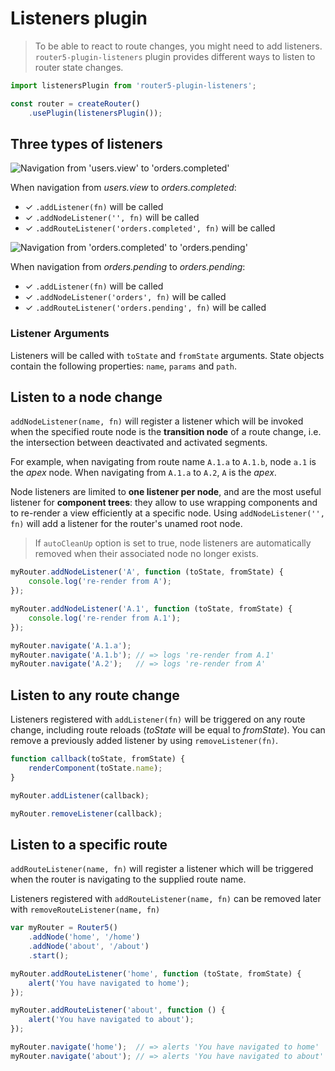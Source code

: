 # Listeners plugin

> To be able to react to route changes, you might need to add listeners. `router5-plugin-listeners` plugin provides different ways to listen to router state changes.

```javascript
import listenersPlugin from 'router5-plugin-listeners';

const router = createRouter()
    .usePlugin(listenersPlugin());
```


## Three types of listeners

![Navigation from 'users.view' to 'orders.completed'](/img/deactivation-activation-path.png)

When navigation from _users.view_ to _orders.completed_:

- &#x2713; `.addListener(fn)` will be called
- &#x2713; `.addNodeListener('', fn)` will be called
- &#x2713; `.addRouteListener('orders.completed', fn)` will be called


![Navigation from 'orders.completed' to 'orders.pending'](/img/deactivation-activation-path-2.png)

When navigation from _orders.pending_ to _orders.pending_:

- &#x2713; `.addListener(fn)` will be called
- &#x2713; `.addNodeListener('orders', fn)` will be called
- &#x2713; `.addRouteListener('orders.pending', fn)` will be called


### Listener Arguments

Listeners will be called with `toState` and `fromState` arguments.
State objects contain the following properties: `name`, `params` and `path`.


## Listen to a node change

`addNodeListener(name, fn)` will register a listener which will be invoked when the specified route node
is the __transition node__ of a route change, i.e. the intersection between deactivated and activated segments.

For example, when navigating from route name `A.1.a` to `A.1.b`, node `a.1` is the _apex_ node. When navigating
from `A.1.a` to `A.2`, `A` is the _apex_.

Node listeners are limited to __one listener per node__, and are the most useful listener for __component trees__:
they allow to use wrapping components and to re-render a view efficiently at a specific node. Using `addNodeListener('', fn)`
will add a listener for the router's unamed root node.

> If `autoCleanUp` option is set to true, node listeners are automatically removed when their associated node no longer exists.

```javascript
myRouter.addNodeListener('A', function (toState, fromState) {
    console.log('re-render from A');
});

myRouter.addNodeListener('A.1', function (toState, fromState) {
    console.log('re-render from A.1');
});

myRouter.navigate('A.1.a');
myRouter.navigate('A.1.b'); // => logs 're-render from A.1'
myRouter.navigate('A.2');   // => logs 're-render from A'
```

## Listen to any route change

Listeners registered with `addListener(fn)` will be triggered on any route change, including route reloads (_toState_
will be equal to _fromState_). You can remove a previously added listener by using `removeListener(fn)`.

```javascript
function callback(toState, fromState) {
    renderComponent(toState.name);
}

myRouter.addListener(callback);

myRouter.removeListener(callback);
```

## Listen to a specific route

`addRouteListener(name, fn)` will register a listener which will be triggered when the router is navigating to
the supplied route name.

Listeners registered with `addRouteListener(name, fn)` can be removed later with `removeRouteListener(name, fn)`

```javascript
var myRouter = Router5()
    .addNode('home', '/home')
    .addNode('about', '/about')
    .start();

myRouter.addRouteListener('home', function (toState, fromState) {
    alert('You have navigated to home');
});

myRouter.addRouteListener('about', function () {
    alert('You have navigated to about');
});

myRouter.navigate('home');  // => alerts 'You have navigated to home'
myRouter.navigate('about'); // => alerts 'You have navigated to about'
```
